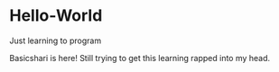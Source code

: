 # Hello-World
Just learning to program

Basicshari is here!
Still trying to get this learning rapped into my head.
